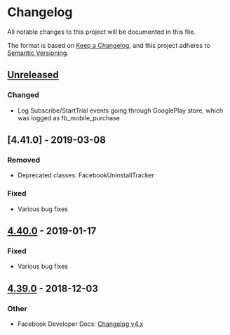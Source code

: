 # Changelog

All notable changes to this project will be documented in this file.

The format is based on [Keep a Changelog](https://keepachangelog.com/en/1.0.0/),
and this project adheres to [Semantic Versioning](https://semver.org/spec/v2.0.0.html).

## [Unreleased]

### Changed
- Log Subscribe/StartTrial events going through GooglePlay store, which was logged as fb_mobile_purchase

## [4.41.0] - 2019-03-08

### Removed

- Deprecated classes: FacebookUninstallTracker

### Fixed

- Various bug fixes

## [4.40.0] - 2019-01-17

### Fixed

- Various bug fixes

## [4.39.0] - 2018-12-03

### Other

- Facebook Developer Docs: [Changelog v4.x](https://developers.facebook.com/docs/android/change-log-4x)

<!-- Links -->

[Unreleased]: https://github.com/facebook/facebook-android-sdk/compare/sdk-version-4.40.0...HEAD
[4.40.0]: https://github.com/facebook/facebook-android-sdk/compare/sdk-version-4.39.0...sdk-version-4.40.0
[4.39.0]: https://github.com/facebook/facebook-android-sdk/compare/sdk-version-4.0.0...sdk-version-4.39.0

